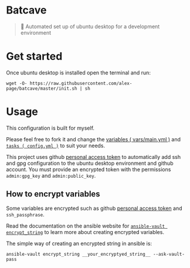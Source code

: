 # Batcave

> 🦇 Automated set up of ubuntu desktop for a development environment


# Get started

Once ubuntu desktop is installed open the terminal and run:

```
wget -O- https://raw.githubusercontent.com/alex-page/batcave/master/init.sh | sh
```

# Usage

This configuration is built for myself. 

Please feel free to fork it and change the [variables ( vars/main.yml )](vars/main.yml) and [`tasks ( config.yml )`](config.yml) to suit your needs.

This project uses github [personal access token](https://help.github.com/articles/creating-a-personal-access-token-for-the-command-line/) to automatically add ssh and gpg configuration to the ubuntu desktop environment and github account. You must provide an encrypted token with the permissions `admin:gpg_key` and `admin:public_key`.


## How to encrypt variables
Some variables are encrypted such as github [personal access token](https://help.github.com/articles/creating-a-personal-access-token-for-the-command-line/) and `ssh_passphrase`.

Read the documentation on the ansible website for [`ansible-vault encrypt_string`](http://docs.ansible.com/ansible/2.4/vault.html#use-encrypt-string-to-create-encrypted-variables-to-embed-in-yaml) to learn more about creating encrypted variables. 

The simple way of creating an encrypted string in ansible is:
```
ansible-vault encrypt_string __your_encryptyed_string__ --ask-vault-pass
```
